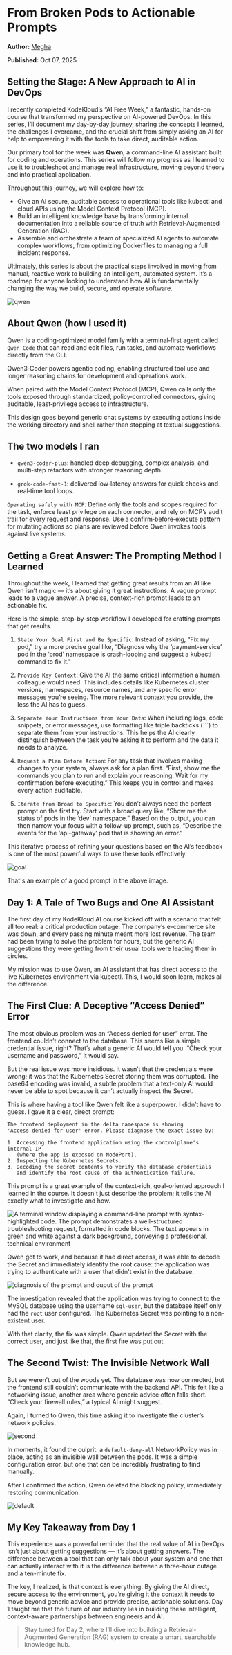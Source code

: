 # From Broken Pods to Actionable Prompts

**Author:** [Megha](https://www.linkedin.com/in/megha-7aa3a0203/)

**Published:** Oct 07, 2025

## Setting the Stage: A New Approach to AI in DevOps

I recently completed KodeKloud’s “AI Free Week,” a fantastic, hands-on course that transformed my perspective on AI-powered DevOps. In this series, I’ll document my day-by-day journey, sharing the concepts I learned, the challenges I overcame, and the crucial shift from simply asking an AI for help to empowering it with the tools to take direct, auditable action.

Our primary tool for the week was **Qwen**, a command-line AI assistant built for coding and operations. This series will follow my progress as I learned to use it to troubleshoot and manage real infrastructure, moving beyond theory and into practical application.

Throughout this journey, we will explore how to:

- Give an AI secure, auditable access to operational tools like kubectl and cloud APIs using the Model Context Protocol (MCP).
- Build an intelligent knowledge base by transforming internal documentation into a reliable source of truth with Retrieval-Augmented Generation (RAG).
- Assemble and orchestrate a team of specialized AI agents to automate complex workflows, from optimizing Dockerfiles to managing a full incident response.

Ultimately, this series is about the practical steps involved in moving from manual, reactive work to building an intelligent, automated system. It’s a roadmap for anyone looking to understand how AI is fundamentally changing the way we build, secure, and operate software.

![qwen](./images/qwen.webp)

## About Qwen (how I used it)

Qwen is a coding‑optimized model family with a terminal‑first agent called `Qwen Code` that can read and edit files, run tasks, and automate workflows directly from the CLI.

Qwen3‑Coder powers agentic coding, enabling structured tool use and longer reasoning chains for development and operations work.

When paired with the Model Context Protocol (MCP), Qwen calls only the tools exposed through standardized, policy‑controlled connectors, giving auditable, least‑privilege access to infrastructure.

This design goes beyond generic chat systems by executing actions inside the working directory and shell rather than stopping at textual suggestions.

## The two models I ran

- `qwen3‑coder‑plus`: handled deep debugging, complex analysis, and multi‑step refactors with stronger reasoning depth.

- `grok‑code‑fast‑1`: delivered low‑latency answers for quick checks and real‑time tool loops.

`Operating safely with MCP`: Define only the tools and scopes required for the task, enforce least privilege on each connector, and rely on MCP’s audit trail for every request and response.
Use a confirm‑before‑execute pattern for mutating actions so plans are reviewed before Qwen invokes tools against live systems.

## Getting a Great Answer: The Prompting Method I Learned

Throughout the week, I learned that getting great results from an AI like Qwen isn’t magic — it’s about giving it great instructions. A vague prompt leads to a vague answer. A precise, context-rich prompt leads to an actionable fix.

Here is the simple, step-by-step workflow I developed for crafting prompts that get results.

1. `State Your Goal First and Be Specific`: Instead of asking, “Fix my pod,” try a more precise goal like, “Diagnose why the ‘payment-service’ pod in the ‘prod’ namespace is crash-looping and suggest a kubectl command to fix it."

2. `Provide Key Context`: Give the AI the same critical information a human colleague would need. This includes details like Kubernetes cluster versions, namespaces, resource names, and any specific error messages you’re seeing. The more relevant context you provide, the less the AI has to guess.

3. `Separate Your Instructions from Your Data`: When including logs, code snippets, or error messages, use formatting like triple backticks (```) to separate them from your instructions. This helps the AI clearly distinguish between the task you’re asking it to perform and the data it needs to analyze.

4. `Request a Plan Before Action`: For any task that involves making changes to your system, always ask for a plan first. “First, show me the commands you plan to run and explain your reasoning. Wait for my confirmation before executing.” This keeps you in control and makes every action auditable.

5. `Iterate from Broad to Specific`: You don’t always need the perfect prompt on the first try. Start with a broad query like, “Show me the status of pods in the ‘dev’ namespace.” Based on the output, you can then narrow your focus with a follow-up prompt, such as, “Describe the events for the ‘api-gateway’ pod that is showing an error.”

This iterative process of refining your questions based on the AI’s feedback is one of the most powerful ways to use these tools effectively.

![goal](./images/goal.webp)

That's an example of a good prompt in the above image.

## Day 1: A Tale of Two Bugs and One AI Assistant

The first day of my KodeKloud AI course kicked off with a scenario that felt all too real: a critical production outage. The company’s e-commerce site was down, and every passing minute meant more lost revenue. The team had been trying to solve the problem for hours, but the generic AI suggestions they were getting from their usual tools were leading them in circles.

My mission was to use Qwen, an AI assistant that has direct access to the live Kubernetes environment via kubectl. This, I would soon learn, makes all the difference.

## The First Clue: A Deceptive “Access Denied” Error

The most obvious problem was an “Access denied for user” error. The frontend couldn’t connect to the database. This seems like a simple credential issue, right? That’s what a generic AI would tell you. “Check your username and password,” it would say.

But the real issue was more insidious. It wasn’t that the credentials were wrong; it was that the Kubernetes Secret storing them was corrupted. The base64 encoding was invalid, a subtle problem that a text-only AI would never be able to spot because it can’t actually inspect the Secret.

This is where having a tool like Qwen felt like a superpower. I didn’t have to guess. I gave it a clear, direct prompt:

```console
The frontend deployment in the delta namespace is showing
'Access denied for user' error. Please diagnose the exact issue by:

1. Accessing the frontend application using the controlplane's internal IP
   (where the app is exposed on NodePort).
2. Inspecting the Kubernetes Secrets.
3. Decoding the secret contents to verify the database credentials
   and identify the root cause of the authentication failure.
```

This prompt is a great example of the context-rich, goal-oriented approach I learned in the course. It doesn't just describe the problem; it tells the AI exactly what to investigate and how.

![A terminal window displaying a command-line prompt with syntax-highlighted code. The prompt demonstrates a well-structured troubleshooting request, formatted in code blocks. The text appears in green and white against a dark background, conveying a professional, technical environment](./images/cake.webp)

Qwen got to work, and because it had direct access, it was able to decode the Secret and immediately identify the root cause: the application was trying to authenticate with a user that didn't exist in the database.

![diagnosis of the prompt and ouput of the prompt](./images/diagnosis.webp)

The investigation revealed that the application was trying to connect to the MySQL database using the username `sql-user`, but the database itself only had the `root` user configured. The Kubernetes Secret was pointing to a non-existent user.

With that clarity, the fix was simple. Qwen updated the Secret with the correct user, and just like that, the first fire was put out.

## The Second Twist: The Invisible Network Wall

But we weren’t out of the woods yet. The database was now connected, but the frontend still couldn’t communicate with the backend API. This felt like a networking issue, another area where generic advice often falls short. “Check your firewall rules,” a typical AI might suggest.

Again, I turned to Qwen, this time asking it to investigate the cluster’s network policies.

![second](./images/second.webp)

In moments, it found the culprit: a `default-deny-all` NetworkPolicy was in place, acting as an invisible wall between the pods. It was a simple configuration error, but one that can be incredibly frustrating to find manually.

After I confirmed the action, Qwen deleted the blocking policy, immediately restoring communication.

![default](./images/default.webp)

## My Key Takeaway from Day 1

This experience was a powerful reminder that the real value of AI in DevOps isn’t just about getting suggestions — it’s about getting answers. The difference between a tool that can only talk about your system and one that can actually interact with it is the difference between a three-hour outage and a ten-minute fix.

The key, I realized, is that context is everything. By giving the AI direct, secure access to the environment, you’re giving it the context it needs to move beyond generic advice and provide precise, actionable solutions. Day 1 taught me that the future of our industry lies in building these intelligent, context-aware partnerships between engineers and AI.

> Stay tuned for Day 2, where I’ll dive into building a Retrieval-Augmented Generation (RAG) system to create a smart, searchable knowledge hub.
